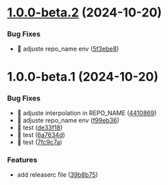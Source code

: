 # [1.0.0-beta.2](https://github.com/comercialweber/app/compare/v1.0.0-beta.1...v1.0.0-beta.2) (2024-10-20)


### Bug Fixes

* :bug: adjuste repo_name env ([5f3ebe8](https://github.com/comercialweber/app/commit/5f3ebe813f2fe7dd51817cd74aa2add7033eda08))

# 1.0.0-beta.1 (2024-10-20)


### Bug Fixes

* :bug: adjuste interpolation in REPO_NAME ([4410869](https://github.com/comercialweber/app/commit/44108692c9f63805264d651bb331290396368554))
* :bug: adjuste repo_name env ([f99eb36](https://github.com/comercialweber/app/commit/f99eb36ee33bfbf4b6d2f4c184cb214cf62496b5))
* :bug: test ([de33f18](https://github.com/comercialweber/app/commit/de33f184bb2fe360f47e8ac0de85fc5bdd5b8fa9))
* :bug: test ([6a7634d](https://github.com/comercialweber/app/commit/6a7634d41505bc27c5621be0637d7c42f0b87cff))
* :bug: test ([7fc9c7a](https://github.com/comercialweber/app/commit/7fc9c7aa4d82a8216142cf4ddcb940609baaac7b))


### Features

* add releaserc file ([39b8b75](https://github.com/comercialweber/app/commit/39b8b7545c6f51b9bc951abee5811a825791a8d6))
